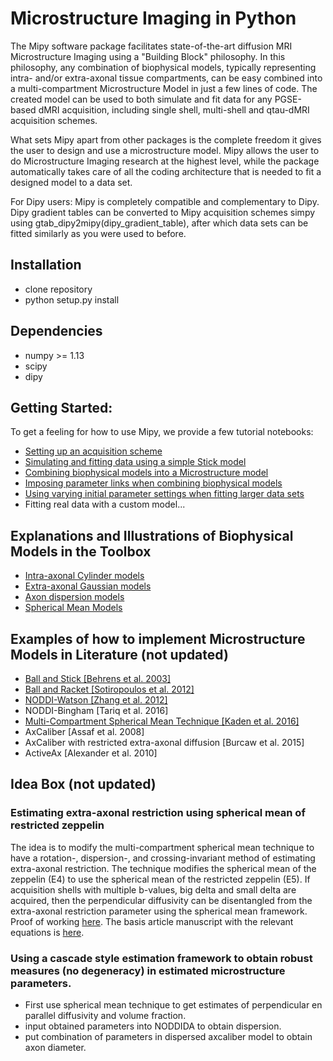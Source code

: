# Microstructure Imaging in Python

The Mipy software package facilitates state-of-the-art diffusion MRI Microstructure Imaging using a "Building Block" philosophy. In this philosophy, any combination of biophysical models, typically representing intra- and/or extra-axonal tissue compartments, can be easy combined into a multi-compartment Microstructure Model in just a few lines of code. The created model can be used to both simulate and fit data for any PGSE-based dMRI acquisition, including single shell, multi-shell and qtau-dMRI acquisition schemes.

What sets Mipy apart from other packages is the complete freedom it gives the user to design and use a microstructure model. Mipy allows the user to do Microstructure Imaging research at the highest level, while the package automatically takes care of all the coding architecture that is needed to fit a designed model to a data set.

For Dipy users: Mipy is completely compatible and complementary to Dipy. Dipy gradient tables can be converted to Mipy acquisition schemes simpy using gtab_dipy2mipy(dipy_gradient_table), after which data sets can be fitted similarly as you were used to before. 

## Installation
- clone repository
- python setup.py install

## Dependencies
- numpy >= 1.13
- scipy
- dipy

## Getting Started:
To get a feeling for how to use Mipy, we provide a few tutorial notebooks:
- [Setting up an acquisition scheme](https://github.com/AthenaEPI/microstruktur/blob/master/examples/tutorial_setting_up_acquisition_scheme.ipynb)
- [Simulating and fitting data using a simple Stick model](https://github.com/AthenaEPI/microstruktur/blob/master/examples/tutorial_simulating_and_fitting_using_a_simple_model.ipynb)
- [Combining biophysical models into a Microstructure model](https://github.com/AthenaEPI/microstruktur/blob/master/examples/tutorial_combining_biophysical_models_into_microstructure_model.ipynb)
- [Imposing parameter links when combining biophysical models](https://github.com/AthenaEPI/microstruktur/blob/master/examples/tutorial_imposing_parameter_links.ipynb)
- [Using varying initial parameter settings when fitting larger data sets](https://github.com/AthenaEPI/microstruktur/blob/master/examples/tutorial_varying_intial_parameter_settings_for_larger_data_sets.ipynb)
- Fitting real data with a custom model...

## Explanations and Illustrations of Biophysical Models in the Toolbox
- [Intra-axonal Cylinder models](https://github.com/AthenaEPI/microstruktur/blob/master/examples/example_intra_axonal_cylinder_models.ipynb)
- [Extra-axonal Gaussian models](https://github.com/AthenaEPI/microstruktur/blob/master/examples/example_extra_axonal_gaussian_models.ipynb)
- [Axon dispersion models](https://github.com/AthenaEPI/microstruktur/blob/master/examples/example_watson_bingham.ipynb)
- [Spherical Mean Models](https://github.com/AthenaEPI/microstruktur/blob/master/examples/example_spherical_mean_models.ipynb)

## Examples of how to implement Microstructure Models in Literature (not updated)
- [Ball and Stick [Behrens et al. 2003]](https://github.com/AthenaEPI/microstruktur/blob/master/examples/example_ball_and_stick.ipynb)
- [Ball and Racket [Sotiropoulos et al. 2012]](https://github.com/AthenaEPI/microstruktur/blob/master/examples/example_ball_and_racket.ipynb)
- [NODDI-Watson [Zhang et al. 2012]](https://github.com/AthenaEPI/microstruktur/blob/master/examples/example_noddi_watson.ipynb)
- NODDI-Bingham [Tariq et al. 2016]
- [Multi-Compartment Spherical Mean Technique [Kaden et al. 2016]](https://github.com/AthenaEPI/microstruktur/blob/master/examples/example_multi_compartment_spherical_mean_technique.ipynb)
- AxCaliber [Assaf et al. 2008]
- AxCaliber with restricted extra-axonal diffusion [Burcaw et al. 2015]
- ActiveAx [Alexander et al. 2010]

## Idea Box (not updated)
### Estimating extra-axonal restriction using spherical mean of restricted zeppelin
The idea is to modify the multi-compartment spherical mean technique to have a rotation-, dispersion-, and crossing-invariant method of estimating extra-axonal restriction. The technique modifies the spherical mean of the zeppelin (E4) to use the spherical mean of the restricted zeppelin (E5). If acquisition shells with multiple b-values, big delta and small delta are acquired, then the perpendicular diffusivity can be disentangled from the extra-axonal restriction parameter using the spherical mean framework. Proof of working [here](https://github.com/AthenaEPI/microstruktur/blob/master/examples/example_extra-axonal_restriction_estimation_using_spherical_mean.ipynb). The basis article manuscript with the relevant equations is [here](https://www.overleaf.com/9889990sjksnvyktkqc).
### Using a cascade style estimation framework to obtain robust measures (no degeneracy) in estimated microstructure parameters.
- First use spherical mean technique to get estimates of perpendicular en parallel diffusivity and volume fraction.
- input obtained parameters into NODDIDA to obtain dispersion.
- put combination of parameters in dispersed axcaliber model to obtain axon diameter.
